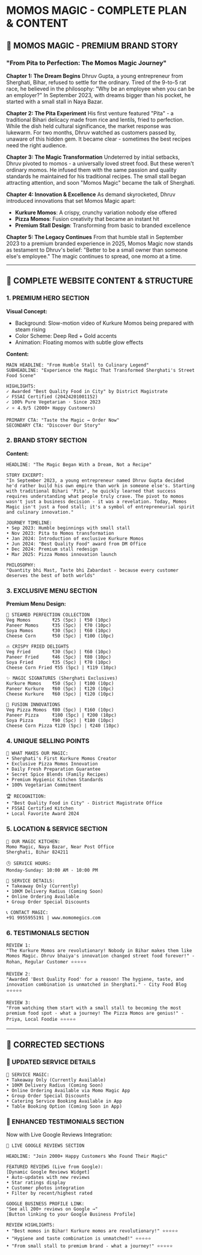 # MOMOS MAGIC - COMPLETE PLAN & CONTENT

## **📖 MOMOS MAGIC - PREMIUM BRAND STORY**

### **"From Pita to Perfection: The Momos Magic Journey"**

**Chapter 1: The Dream Begins**
Dhruv Gupta, a young entrepreneur from Sherghati, Bihar, refused to settle for the ordinary. Tired of the 9-to-5 rat race, he believed in the philosophy: "Why be an employee when you can be an employer?" In September 2023, with dreams bigger than his pocket, he started with a small stall in Naya Bazar.

**Chapter 2: The Pita Experiment**
His first venture featured "Pita" - a traditional Bihari delicacy made from rice and lentils, fried to perfection. While the dish held cultural significance, the market response was lukewarm. For two months, Dhruv watched as customers passed by, unaware of this hidden gem. It became clear - sometimes the best recipes need the right audience.

**Chapter 3: The Magic Transformation**
Undeterred by initial setbacks, Dhruv pivoted to momos - a universally loved street food. But these weren't ordinary momos. He infused them with the same passion and quality standards he maintained for his traditional recipes. The small stall began attracting attention, and soon "Momos Magic" became the talk of Sherghati.

**Chapter 4: Innovation & Excellence**
As demand skyrocketed, Dhruv introduced innovations that set Momos Magic apart:
- **Kurkure Momos**: A crispy, crunchy variation nobody else offered
- **Pizza Momos**: Fusion creativity that became an instant hit
- **Premium Stall Design**: Transforming from basic to branded excellence

**Chapter 5: The Legacy Continues**
From that humble stall in September 2023 to a premium branded experience in 2025, Momos Magic now stands as testament to Dhruv's belief: "Better to be a small owner than someone else's employee." The magic continues to spread, one momo at a time.

---

## **🎨 COMPLETE WEBSITE CONTENT & STRUCTURE**

### **1. PREMIUM HERO SECTION**

**Visual Concept:**
- Background: Slow-motion video of Kurkure Momos being prepared with steam rising
- Color Scheme: Deep Red + Gold accents
- Animation: Floating momos with subtle glow effects

**Content:**
```
MAIN HEADLINE: "From Humble Stall to Culinary Legend"
SUBHEADLINE: "Experience the Magic That Transformed Sherghati's Street Food Scene"

HIGHLIGHTS:
✓ Awarded "Best Quality Food in City" by District Magistrate
✓ FSSAI Certified (20424201001152)
✓ 100% Pure Vegetarian · Since 2023
✓ ⭐ 4.9/5 (2000+ Happy Customers)

PRIMARY CTA: "Taste the Magic → Order Now"
SECONDARY CTA: "Discover Our Story"
```

### **2. BRAND STORY SECTION**

**Content:**
```
HEADLINE: "The Magic Began With a Dream, Not a Recipe"

STORY EXCERPT:
"In September 2023, a young entrepreneur named Dhruv Gupta decided he'd rather build his own empire than work in someone else's. Starting with traditional Bihari 'Pita', he quickly learned that success requires understanding what people truly crave. The pivot to momos wasn't just a business decision - it was a revelation. Today, Momos Magic isn't just a food stall; it's a symbol of entrepreneurial spirit and culinary innovation."

JOURNEY TIMELINE:
• Sep 2023: Humble beginnings with small stall
• Nov 2023: Pita to Momos transformation
• Jan 2024: Introduction of exclusive Kurkure Momos
• Jun 2024: "Best Quality Food" award from DM Office
• Dec 2024: Premium stall redesign
• Mar 2025: Pizza Momos innovation launch

PHILOSOPHY:
"Quantity bhi Mast, Taste bhi Zabardast - because every customer deserves the best of both worlds"
```

### **3. EXCLUSIVE MENU SECTION**

**Premium Menu Design:**
```
🥟 STEAMED PERFECTION COLLECTION
Veg Momos        ₹25 (5pc) | ₹50 (10pc)
Paneer Momos     ₹35 (5pc) | ₹70 (10pc) 
Soya Momos       ₹30 (5pc) | ₹60 (10pc)
Cheese Corn      ₹50 (5pc) | ₹100 (10pc)

🔥 CRISPY FRIED DELIGHTS
Veg Fried        ₹30 (5pc) | ₹60 (10pc)
Paneer Fried     ₹46 (5pc) | ₹80 (10pc)
Soya Fried       ₹35 (5pc) | ₹70 (10pc)
Cheese Corn Fried ₹55 (5pc) | ₹119 (10pc)

✨ MAGIC SIGNATURES (Sherghati Exclusives)
Kurkure Momos    ₹50 (5pc) | ₹100 (10pc)
Paneer Kurkure   ₹60 (5pc) | ₹120 (10pc)
Cheese Kurkure   ₹60 (5pc) | ₹120 (10pc)

🍕 FUSION INNOVATIONS
Veg Pizza Momos  ₹80 (5pc) | ₹160 (10pc)
Paneer Pizza     ₹100 (5pc) | ₹200 (10pc)
Soya Pizza       ₹90 (5pc) | ₹180 (10pc)
Cheese Corn Pizza ₹120 (5pc) | ₹240 (10pc)
```

### **4. UNIQUE SELLING POINTS**

```
🎯 WHAT MAKES OUR MAGIC:
• Sherghati's First Kurkure Momos Creator
• Exclusive Pizza Momos Innovation
• Daily Fresh Preparation Guarantee
• Secret Spice Blends (Family Recipes)
• Premium Hygienic Kitchen Standards
• 100% Vegetarian Commitment

🏆 RECOGNITION:
• "Best Quality Food in City" - District Magistrate Office
• FSSAI Certified Kitchen
• Local Favorite Award 2024
```

### **5. LOCATION & SERVICE SECTION**

```
📍 OUR MAGIC KITCHEN:
Momo Magic, Naya Bazar, Near Post Office
Sherghati, Bihar 824211

🕒 SERVICE HOURS:
Monday-Sunday: 10:00 AM - 10:00 PM

🚗 SERVICE DETAILS:
• Takeaway Only (Currently)
• 10KM Delivery Radius (Coming Soon)
• Online Ordering Available
• Group Order Special Discounts

📞 CONTACT MAGIC:
+91 9955955191 | www.momomegics.com
```

### **6. TESTIMONIALS SECTION**

```
REVIEW 1:
"The Kurkure Momos are revolutionary! Nobody in Bihar makes them like Momos Magic. Dhruv bhaiya's innovation changed street food forever!" - Rohan, Regular Customer ⭐⭐⭐⭐⭐

REVIEW 2:
"Awarded 'Best Quality Food' for a reason! The hygiene, taste, and innovation combination is unmatched in Sherghati." - City Food Blog ⭐⭐⭐⭐⭐

REVIEW 3:
"From watching them start with a small stall to becoming the most premium food spot - what a journey! The Pizza Momos are genius!" - Priya, Local Foodie ⭐⭐⭐⭐⭐
```

---

## 🔧 CORRECTED SECTIONS

### 🚗 UPDATED SERVICE DETAILS
```
📍 SERVICE MAGIC:
• Takeaway Only (Currently Available)
• 10KM Delivery Radius (Coming Soon)
• Online Ordering Available via Momo Magic App
• Group Order Special Discounts
• Catering Service Booking Available in App
• Table Booking Option (Coming Soon in App)
```

### 📢 ENHANCED TESTIMONIALS SECTION
Now with Live Google Reviews Integration:
```
🌟 LIVE GOOGLE REVIEWS SECTION

HEADLINE: "Join 2000+ Happy Customers Who Found Their Magic"

FEATURED REVIEWS (Live from Google):
[Dynamic Google Reviews Widget]
• Auto-updates with new reviews
• Star ratings display
• Customer photos integration
• Filter by recent/highest rated

GOOGLE BUSINESS PROFILE LINK:
"See all 200+ reviews on Google →"
[Button linking to your Google Business Profile]

REVIEW HIGHLIGHTS:
• "Best momos in Bihar! Kurkure momos are revolutionary!" ⭐⭐⭐⭐⭐
• "Hygiene and taste combination is unmatched!" ⭐⭐⭐⭐⭐
• "From small stall to premium brand - what a journey!" ⭐⭐⭐⭐⭐
```
